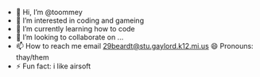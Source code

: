 - 👋 Hi, I’m @toommey
- 👀 I’m interested in coding and gameing
- 🌱 I’m currently learning how to code
- 💞️ I’m looking to collaborate on ...
- 📫 How to reach me email 29beardt@stu.gaylord.k12.mi.us  😄 Pronouns: thay/them
- ⚡ Fun fact: i like airsoft

<!---
toommey/toommey is a ✨ special ✨ repository because its `README.md` (this file) appears on your GitHub profile.
You can click the Preview link to take a look at your changes.
--->
